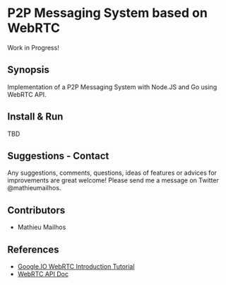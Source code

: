 # P2P Messaging System based on WebRTCWork in Progress!## SynopsisImplementation of a P2P Messaging System with Node.JS and Go using WebRTC API. ## Install & RunTBD## Suggestions - ContactAny suggestions, comments, questions, ideas of features or advices for improvements are great welcome! Please send me a message on Twitter @mathieumailhos.## Contributors- Mathieu Mailhos## References - [Google.IO WebRTC Introduction Tutorial](https://www.youtube.com/watch?v=5ci91dfKCyc)- [WebRTC API Doc](http://docs.webplatform.org/wiki/apis/webrtc)